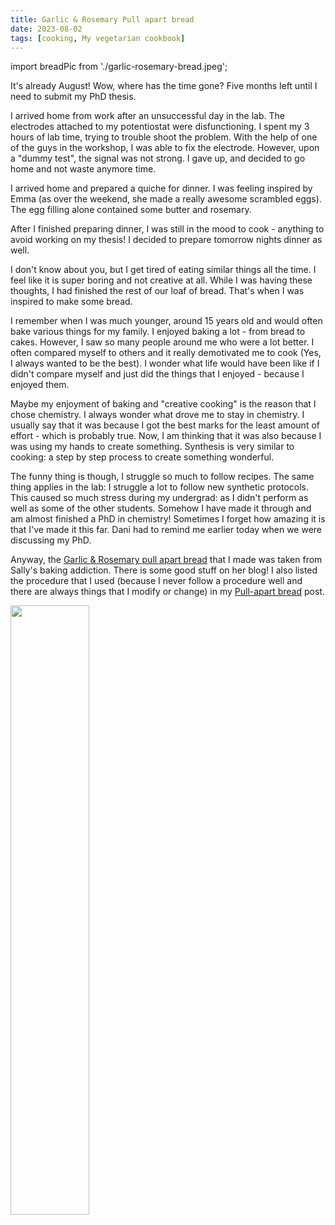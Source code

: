 ```yaml
---
title: Garlic & Rosemary Pull apart bread
date: 2023-08-02
tags: [cooking, My vegetarian cookbook]
---
```

import breadPic from './garlic-rosemary-bread.jpeg';


It's already August! Wow, where has the time gone? Five months left until I need to submit my PhD thesis. 

I arrived home from work after an unsuccessful day in the lab. The electrodes attached to my potentiostat were disfunctioning. I spent my 3 hours of lab time, trying to trouble shoot the problem. With the help of one of the guys in the workshop, I was able to fix the electrode. However, upon a "dummy test", the signal was not strong. I gave up, and decided to go home and not waste anymore time. 

I arrived home and prepared a quiche for dinner. I was feeling inspired by Emma (as over the weekend, she made a really awesome scrambled eggs). The egg filling alone contained some butter and rosemary. 

After I finished preparing dinner, I was still in the mood to cook - anything to avoid working on my thesis! I decided to prepare tomorrow nights dinner as well. 

I don't know about you, but I get tired of eating similar things all the time. I feel like it is super boring and not creative at all. While I was having these thoughts, I had finished the rest of our loaf of bread. That's when I was inspired to make some bread. 

I remember when I was much younger, around 15 years old and would often bake various things for my family. I enjoyed baking a lot - from bread to cakes. However, I saw so many people around me who were a lot better. I often compared myself to others and it really demotivated me to cook (Yes, I always wanted to be the best). I wonder what life would have been like if I didn't compare myself and just did the things that I enjoyed - because I enjoyed them. 

Maybe my enjoyment of baking and "creative cooking" is the reason that I chose chemistry. I always wonder what drove me to stay in chemistry. I usually say that it was because I got the best marks for the least amount of effort - which is probably true. Now, I am thinking that it was also because I was using my hands to create something. Synthesis is very similar to cooking: a step by step process to create something wonderful. 

The funny thing is though, I struggle so much to follow recipes. The same thing applies in the lab: I struggle a lot to follow new synthetic protocols. This caused so much stress during my undergrad: as I didn't perform as well as some of the other students. Somehow I have made it through and am almost finished a PhD in chemistry! Sometimes I forget how amazing it is that I've made it this far. Dani had to remind me earlier today when we were discussing my PhD. 

Anyway, the [Garlic & Rosemary pull apart bread](https://sallysbakingaddiction.com/rosemary-garlic-pull-apart-bread/) that I made was taken from Sally's baking addiction. There is some good stuff on her blog! I also listed the procedure that I used (because I never follow a procedure well and there are always things that I modify or change) in my [Pull-apart bread](/life/food-and-drink/cooking/pull-apart-bread) post. 

<img src={breadPic} width="50%" className="centered-image" />
